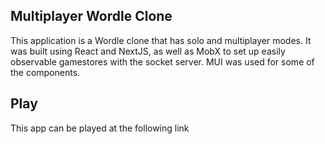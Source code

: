 ## Multiplayer Wordle Clone

This application is a Wordle clone that has solo and multiplayer modes. It was built using React and NextJS, as well as MobX to set up easily observable gamestores with the socket server. MUI was used for some of the components.

## Play

This app can be played at the following link